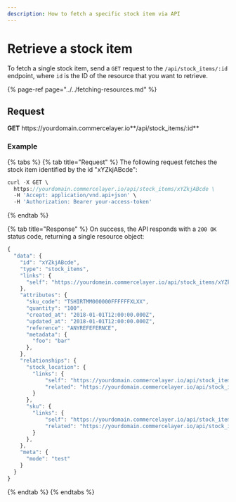 ```yaml
---
description: How to fetch a specific stock item via API
---
```


# Retrieve a stock item

To fetch a single stock item, send a `GET` request to the `/api/stock_items/:id` endpoint, where `id` is the ID of the resource that you want to retrieve.

{% page-ref page="../../fetching-resources.md" %}

## Request

**GET** https://<i></i>yourdomain.commercelayer.io**/api/stock_items/:id**

### **Example**

{% tabs %}
{% tab title="Request" %}
The following request fetches the stock item identified by the id "xYZkjABcde":

```javascript
curl -X GET \
  https://yourdomain.commercelayer.io/api/stock_items/xYZkjABcde \
  -H 'Accept: application/vnd.api+json' \
  -H 'Authorization: Bearer your-access-token'
```
{% endtab %}

{% tab title="Response" %}
On success, the API responds with a `200 OK` status code, returning a single resource object:

```javascript
{
  "data": {
    "id": "xYZkjABcde",
    "type": "stock_items",
    "links": {
      "self": "https://yourdomein.commercelayer.io/api/stock_items/xYZkjABcde"
    },
    "attributes": {
      "sku_code": "TSHIRTMM000000FFFFFFXLXX",
      "quantity": "100",
      "created_at": "2018-01-01T12:00:00.000Z",
      "updated_at": "2018-01-01T12:00:00.000Z",
      "reference": "ANYREFEFERNCE",
      "metadata": {
        "foo": "bar"
      },
    },
    "relationships": {
      "stock_location": {
        "links": {
            "self": "https://yourdomain.commercelayer.io/api/stock_items/xYZkjABcde/relationships/stock_location",
            "related": "https://yourdomain.commercelayer.io/api/stock_items/xYZkjABcde/stock_location"
        }
      },
      "sku": {
        "links": {
            "self": "https://yourdomain.commercelayer.io/api/stock_items/xYZkjABcde/relationships/sku",
            "related": "https://yourdomain.commercelayer.io/api/stock_items/xYZkjABcde/sku"
        }
      },
    },
    "meta": {
      "mode": "test"
    }
  }
}
```
{% endtab %}
{% endtabs %}
